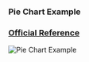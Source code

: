 ### Pie Chart Example

### [Official Reference](https://matplotlib.org/api/_as_gen/matplotlib.pyplot.pie.html)

![Pie Chart Example](https://github.com/KangboLu/Data-Visualization-with-Matplotlib/tree/master/10.%20pie-chart/pie-chart.png)
